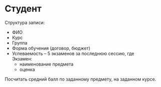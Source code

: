 # Студент
Структура записи:
- ФИО
- Курс
- Группа
- Форма обучения (договор, бюджет)
- Успеваемость – 5 экзаменов за последнюю сессию, где  
  Экзамен:
  - наименование предмета
  - оценка  
  
Посчитать средний балл по заданному предмету, на заданном курсе.
